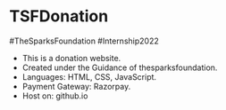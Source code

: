 # TSFDonation
#TheSparksFoundation #Internship2022

- This is a donation website.
- Created under the Guidance of thesparksfoundation.
- Languages: HTML, CSS, JavaScript.
- Payment Gateway: Razorpay.
- Host on: github.io

